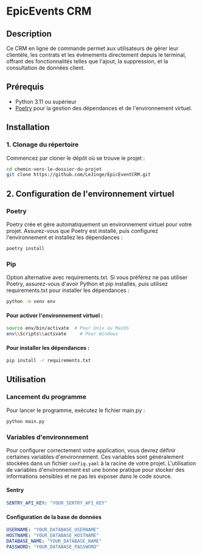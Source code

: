 # EpicEvents CRM

## Description

Ce CRM en ligne de commande permet aux utilisateurs de gérer leur clientèle, les contrats et les évènements directement 
depuis le terminal, offrant des fonctionnalités telles que l'ajout, 
la suppression, et la consultation de données client.

## Prérequis

- Python 3.11 ou supérieur
- [Poetry](https://python-poetry.org/docs/#installation) pour la gestion des dépendances 
et de l'environnement virtuel.

## Installation

### 1. Clonage du répertoire

Commencez par cloner le dépôt où se trouve le projet :
```bash
cd chemin-vers-le-dossier-du-projet
git clone https://github.com/LeJinge/EpicEventCRM.git
```  

## 2. Configuration de l'environnement virtuel 

### Poetry
Poetry crée et gère automatiquement un environnement virtuel pour votre projet. 
Assurez-vous que Poetry est installé, puis configurez l'environnement et installez les dépendances :

```bash
poetry install
```

### Pip
Option alternative avec requirements.txt.
Si vous préférez ne pas utiliser Poetry, assurez-vous d'avoir Python et pip installés, puis utilisez 
requirements.txt pour installer les dépendances :

```bash
python -m venv env
``` 
#### Pour activer l'environnement virtuel :
```bash
source env/bin/activate  # Pour Unix ou MacOS
env\\Scripts\\activate     # Pour Windows
```
#### Pour installer les dépendances :
```bash
pip install -r requirements.txt
```

## Utilisation

### Lancement du programme

Pour lancer le programme, exécutez le fichier main.py :

```bash
python main.py
```

### Variables d'environnement

Pour configurer correctement votre application, vous devrez définir certaines variables d'environnement. 
Ces variables sont généralement stockées dans un fichier `config.yaml` à la racine de votre projet.
L'utilisation de variables d'environnement est une bonne pratique pour stocker des informations sensibles et ne pas les
exposer dans le code source.

#### Sentry

```yaml
SENTRY_API_KEY: "YOUR_SENTRY_API_KEY"
```

#### Configuration de la base de données

```yaml
USERNAME: "YOUR_DATABASE_USERNAME"
HOSTNAME: "YOUR_DATABASE_HOSTNAME"
DATABASE_NAME: "YOUR_DATABASE_NAME"
PASSWORD: "YOUR_DATABASE_PASSWORD"
```